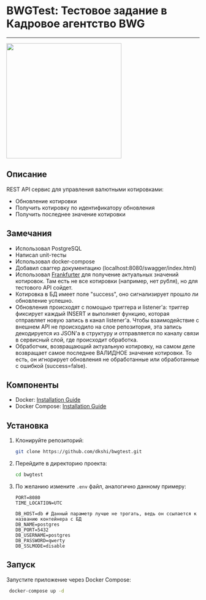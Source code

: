 # BWGTest: Тестовое задание в Кадровое агентство BWG
---

<img src='https://i.pinimg.com/originals/dc/5c/15/dc5c1531665d0c2618623c563126c8a3.jpg' width='300' height='300'>

## Описание

REST API сервис для управления валютными котировками:
- Обновление котировки
- Получить котировку по идентификатору обновления
- Получить последнее значение котировки

## Замечания
- Использовал PostgreSQL
- Написал unit-тесты
- Использовал docker-compose
- Добавил сваггер документацию (localhost:8080/swagger/index.html)
- Использовал [Frankfurter](https://www.frankfurter.app/docs/) для получение актуальных значений котировок. Там есть не все котировки (например, нет рубля), но для тестового API сойдет.
- Котировка в БД имеет поле "success", оно сигнализирует прошло ли обновление успешно.
- Обновления происходят с помощью триггера и listener'a: триггер фиксирует каждый INSERT и выполняет функцию, которая отправляет новую запись в канал listener'a. Чтобы взаимодействие с внешнем API не происходило на слое репозитория, эта запись декодируется из JSON'a в структуру и отправляется по каналу связи в сервисный слой, где происходит обработка.
- Обработчик, возвращающий актуальную котировку, на самом деле возвращает самое последнее ВАЛИДНОЕ значение котировки. То есть, он игнорирует обновления не обработанные или обработанные с ошибкой (success=false).


## Компоненты
- Docker: [Installation Guide](https://docs.docker.com/get-docker/)
- Docker Compose: [Installation Guide](https://docs.docker.com/compose/install/)

## Установка
1. Клонируйте репозиторий:
    ```bash
    git clone https://github.com/dkshi/bwgtest.git
    ```

2. Перейдите в директорию проекта:
    ```bash
    cd bwgtest
    ```

3. По желанию измените `.env` файл, аналогично данному примеру:
    ```plaintext
    PORT=8080
    TIME_LOCATION=UTC
    
    DB_HOST=db # Данный параметр лучше не трогать, ведь он ссылается к названию контейнера с БД
    DB_NAME=postgres
    DB_PORT=5432
    DB_USERNAME=postgres
    DB_PASSWORD=qwerty
    DB_SSLMODE=disable
    ```

## Запуск
   Запустите приложение через Docker Compose:
   ```bash
    docker-compose up -d
   ```
